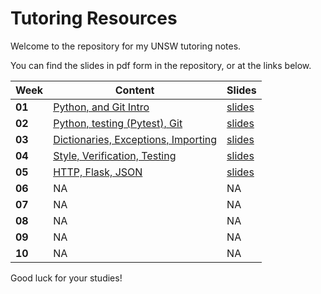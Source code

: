 # Tutoring Resources

Welcome to the repository for my UNSW tutoring notes.

You can find the slides in pdf form in the repository, or at the links below.

| Week   | Content                                     | Slides                                                                                                         |
| ------ | ------------------------------------------- | -------------------------------------------------------------------------------------------------------------- |
| **01** | [Python, and Git Intro](wk01)               | [slides](https://docs.google.com/presentation/d/1jw1KfdJAua0rg0Fa7uegUx1xt28bUIllcwtvlZyGAzo/edit?usp=sharing) |
| **02** | [Python, testing (Pytest), Git](wk02)       | [slides](https://docs.google.com/presentation/d/1KJcXnZjpNEVL6oYkvqAg9JRjZhBiVuT7mrVDlwhqYOI/edit?usp=sharing) |
| **03** | [Dictionaries, Exceptions, Importing](wk03) | [slides](https://docs.google.com/presentation/d/1zJ9dJiWF3DpzexM_SkhCHeUyGPpnXjlVRZd9z7LdonU/edit?usp=sharing) |
| **04** | [Style, Verification, Testing](wk04)        | [slides](https://docs.google.com/presentation/d/109GECZEdatXroRHT9QMB5OsXUAtyTAWPIPh1l4nM1FE/edit?usp=sharing) |
| **05** | [HTTP, Flask, JSON](wk05)                   | [slides](https://docs.google.com/presentation/d/1YcKOQAvL4mJs0WyJ92Rwy_SuxyG8Iinz5hDyw3BZIZo/edit?usp=sharing) |
| **06** | NA                                          | NA                                                                                                             |
| **07** | NA                                          | NA                                                                                                             |
| **08** | NA                                          | NA                                                                                                             |
| **09** | NA                                          | NA                                                                                                             |
| **10** | NA                                          | NA                                                                                                             |

Good luck for your studies!
